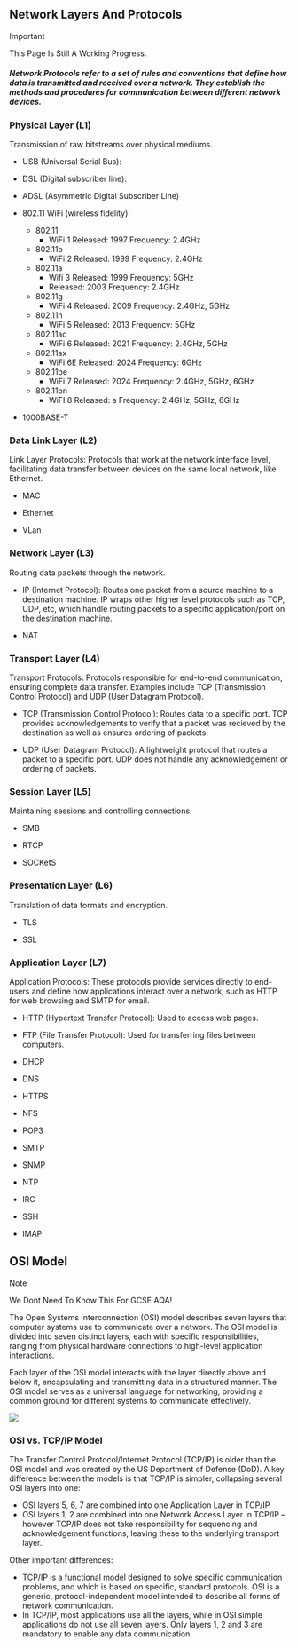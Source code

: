 ## Network Layers And Protocols
> [!IMPORTANT]
> This Page Is Still A Working Progress.

##### Network Protocols refer to a set of rules and conventions that define how data is transmitted and received over a network. They establish the methods and procedures for communication between different network devices.

### Physical Layer (L1)
Transmission of raw bitstreams over physical mediums.

- USB (Universal Serial Bus): 

- DSL (Digital subscriber line):

- ADSL (Asymmetric Digital Subscriber Line)

- 802.11 WiFi (wireless fidelity):
   - 802.11
      - WiFi 1 Released: 1997 Frequency: 2.4GHz
   - 802.11b
      - WiFi 2 Released: 1999 Frequency: 2.4GHz
   - 802.11a
      - Wifi 3 Released: 1999 Frequency: 5GHz
      - Released: 2003 Frequency: 2.4GHz
   - 802.11g
      - WiFi 4 Released: 2009 Frequency: 2.4GHz, 5GHz 
   - 802.11n
      - WiFi 5 Released: 2013 Frequency: 5GHz 
   - 802.11ac
      - WiFi 6 Released: 2021 Frequency: 2.4GHz, 5GHz 
   - 802.11ax
      - WiFi 6E Released: 2024 Frequency: 6GHz 
   - 802.11be
      - WiFi 7 Released: 2024 Frequency: 2.4GHz, 5GHz, 6GHz
   - 802.11bn
      - WiFI 8 Released: a Frequency: 2.4GHz, 5GHz, 6GHz
 
- 1000BASE-T

### Data Link Layer (L2)
Link Layer Protocols: Protocols that work at the network interface level, facilitating data transfer between devices on the same local network, like Ethernet.

- MAC

- Ethernet

- VLan

### Network Layer (L3)
Routing data packets through the network.

- IP (Internet Protocol): Routes one packet from a source machine to a destination machine. IP wraps other higher level protocols such as TCP, UDP, etc, which handle routing packets to a specific application/port on the destination machine.

- NAT

### Transport Layer (L4)
Transport Protocols: Protocols responsible for end-to-end communication, ensuring complete data transfer. Examples include TCP (Transmission Control Protocol) and UDP (User Datagram Protocol).

- TCP (Transmission Control Protocol): Routes data to a specific port. TCP provides acknowledgements to verify that a packet was recieved by the destination as well as ensures ordering of packets.

- UDP (User Datagram Protocol): A lightweight protocol that routes a packet to a specific port. UDP does not handle any acknowledgement or ordering of packets.

### Session Layer (L5)
Maintaining sessions and controlling connections.

- SMB

- RTCP

- SOCKetS

### Presentation Layer (L6)
Translation of data formats and encryption.

- TLS

- SSL

### Application Layer (L7)
Application Protocols: These protocols provide services directly to end-users and define how applications interact over a network, such as HTTP for web browsing and SMTP for email.

- HTTP (Hypertext Transfer Protocol): Used to access web pages.

- FTP (File Transfer Protocol): Used for transferring files between computers.

- DHCP

- DNS

- HTTPS

- NFS

- POP3

- SMTP

- SNMP

- NTP

- IRC

- SSH

- IMAP

## OSI Model
> [!NOTE]
> We Dont Need To Know This For GCSE AQA!

The Open Systems Interconnection (OSI) model describes seven layers that computer systems use to communicate over a network. The OSI model is divided into seven distinct layers, each with specific responsibilities, ranging from physical hardware connections to high-level application interactions.

Each layer of the OSI model interacts with the layer directly above and below it, encapsulating and transmitting data in a structured manner. The OSI model serves as a universal language for networking, providing a common ground for different systems to communicate effectively.

<p align="left">
	<img src="files/OSI-vs-TCP/IP-models.jpg">
</p>

### OSI vs. TCP/IP Model
The Transfer Control Protocol/Internet Protocol (TCP/IP) is older than the OSI model and was created by the US Department of Defense (DoD). A key difference between the models is that TCP/IP is simpler, collapsing several OSI layers into one:

- OSI layers 5, 6, 7 are combined into one Application Layer in TCP/IP
- OSI layers 1, 2 are combined into one Network Access Layer in TCP/IP – however TCP/IP does not take responsibility for sequencing and acknowledgement functions, leaving these to the underlying transport layer.

Other important differences:
- TCP/IP is a functional model designed to solve specific communication problems, and which is based on specific, standard protocols. OSI is a generic, protocol-independent model intended to describe all forms of network communication.
- In TCP/IP, most applications use all the layers, while in OSI simple applications do not use all seven layers. Only layers 1, 2 and 3 are mandatory to enable any data communication.
